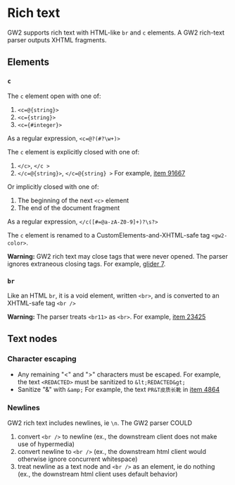 # Rich text

GW2 supports rich text with HTML-like `br` and `c` elements. A GW2 rich-text parser outputs XHTML fragments.

## Elements

### `c`

The `c` element open with one of:

1. `<c=@{string}>`
1. `<c={string}>`
1. `<c={#integer}>`

As a regular expression, `<c=@?(#?\w+)>`

The `c` element is explicitly closed with one of:

1. `</c>`, `</c >`
1. `</c=@{string}>`, `</c=@{string} >` For example, [item 91667](https://api.guildwars2.com/v2/items?ids=91667&lang=en)

Or implicitly closed with one of:

1. The beginning of the next `<c>` element
1. The end of the document fragment

As a regular expression, `</c([#=@a-zA-Z0-9]+)?\s?>`

The `c` element is renamed to a CustomElements-and-XHTML-safe tag `<gw2-color>`.

**Warning:** GW2 rich text may close tags that were never opened. The parser ignores extraneous closing tags. For example, [glider 7](https://api.guildwars2.com/v2/gliders?ids=7&lang=de).

### `br`

Like an HTML `br`, it is a void element, written `<br>`, and is converted to an XHTML-safe tag `<br />`

**Warning:** The parser treats `<br11>` as `<br>`. For example, [item 23425](https://api.guildwars2.com/v2/items?ids=23425&lang=zh)

## Text nodes

### Character escaping

- Any remaining "<" and ">" characters must be escaped. For example, the text `<REDACTED>` must be sanitized to `&lt;REDACTED&gt;`
- Sanitize "&" with `&amp;` For example, the text `PR&T皮质长靴` in [item 4864](https://api.guildwars2.com/v2/items?ids=4864&lang=zh)

### Newlines

GW2 rich text includes newlines, ie `\n`. The GW2 parser COULD

1. convert `<br />` to newline (ex., the downstream client does not make use of hypermedia)
1. convert newline to `<br />` (ex., the downstream html client would otherwise ignore concurrent whitespace)
1. treat newline as a text node and `<br />` as an element, ie do nothing (ex., the downstream html client uses default behavior)
